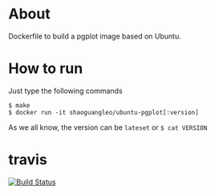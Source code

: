 # About

Dockerfile to build a pgplot image based on Ubuntu.

# How to run

Just type the following commands

```
$ make
$ docker run -it shaoguangleo/ubuntu-pgplot[:version]
```

As we all know, the version can be `lateset` or `$ cat VERSION`

# travis

[![Build Status](https://www.travis-ci.org/shaoguangleo/docker-ubuntu-pgplot.svg?branch=master)](https://www.travis-ci.org/shaoguangleo/docker-ubuntu-pgplot)
